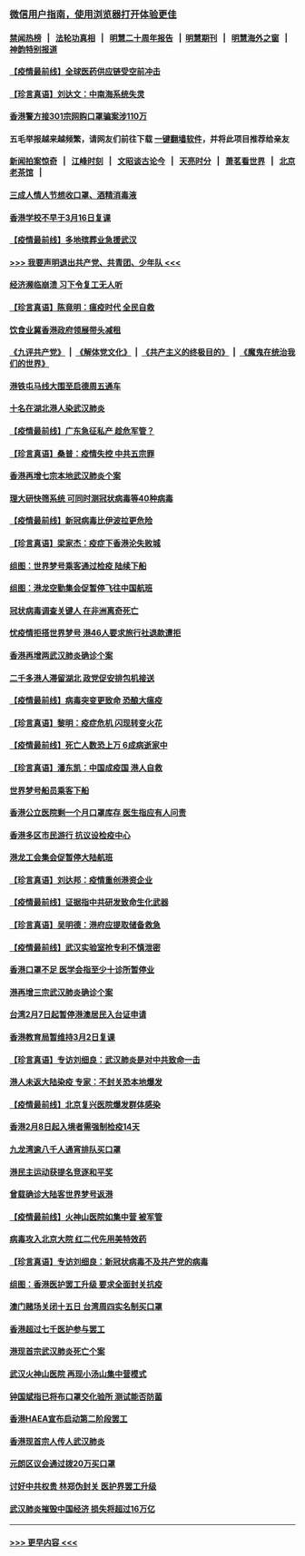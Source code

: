 ### [微信用户指南，使用浏览器打开体验更佳](https://github.com/gfw-breaker/banned-news1/blob/master/indexes/wechat-guide.md?t=0)
#### [禁闻热榜](热点新闻.md?t=0)  &nbsp;&nbsp;|&nbsp;&nbsp; [法轮功真相](https://github.com/gfw-breaker/truth/blob/master/README.md?t=0) &nbsp;&nbsp;|&nbsp;&nbsp; [明慧二十周年报告](https://github.com/gfw-breaker/mh-reports/blob/master/README.md?t=0) &nbsp;&nbsp;|&nbsp;&nbsp;[明慧期刊](https://github.com/gfw-breaker/mh-qikan) &nbsp;&nbsp;|&nbsp;&nbsp; [明慧海外之窗](https://github.com/gfw-breaker/mh-news/blob/master/README.md?t=0) &nbsp;&nbsp;|&nbsp;&nbsp; [神韵特别报道](https://github.com/gfw-breaker/mh-news/blob/master/shenyun.md?t=0)
#### [【疫情最前线】全球医药供应链受空前冲击](../pages/nsc415/n11869614.md?t=02160722) 
#### [【珍言真语】刘达文：中南海系统失灵](../pages/nsc415/n11869465.md?t=02160722) 
#### [香港警方接301宗网购口罩骗案涉110万](../pages/nsc415/n11867572.md?t=02160722) 
#### 五毛举报越来越频繁，请网友们前往下载 [一键翻墙软件](https://github.com/gfw-breaker/ssr-accounts)，并将此项目推荐给亲友
#### [新闻拍案惊奇](https://github.com/gfw-breaker/banned-news1/blob/master/pages/link4.md) &nbsp;&nbsp;|&nbsp;&nbsp; [江峰时刻](https://github.com/gfw-breaker/banned-news1/blob/master/pages/link4.md) &nbsp;&nbsp;|&nbsp;&nbsp; [文昭谈古论今](https://github.com/gfw-breaker/banned-news1/blob/master/pages/link4.md) &nbsp;&nbsp;|&nbsp;&nbsp; [天亮时分](https://github.com/gfw-breaker/banned-news1/blob/master/pages/link4.md) &nbsp;&nbsp;|&nbsp;&nbsp; [萧茗看世界](https://github.com/gfw-breaker/banned-news1/blob/master/pages/link4.md) &nbsp;&nbsp;|&nbsp;&nbsp; [北京老茶馆](https://github.com/gfw-breaker/banned-news1/blob/master/pages/link4.md) &nbsp;&nbsp;|&nbsp;&nbsp; 
#### [三成人情人节想收口罩、酒精消毒液](../pages/nsc415/n11867523.md?t=02160722) 
#### [香港学校不早于3月16日复课](../pages/nsc415/n11867498.md?t=02160722) 
#### [【疫情最前线】多地殡葬业急援武汉](../pages/nsc415/n11866914.md?t=02160722) 
#### [>>> 我要声明退出共产党、共青团、少年队 <<<](https://github.com/begood0513/goodnews/blob/master/quit/letter.md) 
#### [经济濒临崩溃 习下令复工无人听](../pages/nsc415/n11867269.md?t=02160722) 
#### [【珍言真语】陈竟明：瘟疫时代 全民自救](../pages/nsc415/n11866765.md?t=02160722) 
#### [饮食业冀香港政府领展带头减租](../pages/nsc415/n11864876.md?t=02160722) 
#### [《九评共产党》](https://github.com/begood0513/9ping.md/blob/master/README.md) &nbsp;|&nbsp; [《解体党文化》](../../../../jtdwh.md/blob/master/README.md)  &nbsp;|&nbsp; [《共产主义的终极目的》](../../../../gczydzjmd.md/blob/master/README.md) &nbsp;|&nbsp; [《魔鬼在统治我们的世界》](../../../../mgztzwmdsj.md/blob/master/README.md) 
#### [港铁屯马线大围至启德周五通车](../pages/nsc415/n11864842.md?t=02160722) 
#### [十名在湖北港人染武汉肺炎](../pages/nsc415/n11864807.md?t=02160722) 
#### [【疫情最前线】广东急征私产 趁危军管？](../pages/nsc415/n11864205.md?t=02160722) 
#### [【珍言真语】桑普：疫情失控 中共五宗罪](../pages/nsc415/n11864157.md?t=02160722) 
#### [香港再增七宗本地武汉肺炎个案](../pages/nsc415/n11862405.md?t=02160722) 
#### [理大研快筛系统 可同时测冠状病毒等40种病毒](../pages/nsc415/n11862376.md?t=02160722) 
#### [【疫情最前线】新冠病毒比伊波拉更危险](../pages/nsc415/n11862199.md?t=02160722) 
#### [【珍言真语】梁家杰：疫症下香港沦失败城](../pages/nsc415/n11861588.md?t=02160722) 
#### [组图：世界梦号乘客通过检疫 陆续下船](../pages/nsc415/n11858302.md?t=02160722) 
#### [组图：港龙空勤集会促暂停飞往中国航班](../pages/nsc415/n11858190.md?t=02160722) 
#### [冠状病毒调查关键人 在非洲离奇死亡](../pages/nsc415/n11859798.md?t=02160722) 
#### [忧疫情拒搭世界梦号 港46人要求旅行社退款遭拒](../pages/nsc415/n11859849.md?t=02160722) 
#### [香港再增两武汉肺炎确诊个案](../pages/nsc415/n11859833.md?t=02160722) 
#### [二千多港人滞留湖北 政党促安排包机接送](../pages/nsc415/n11859831.md?t=02160722) 
#### [【疫情最前线】病毒突变更致命 恐酿大瘟疫](../pages/nsc415/n11859604.md?t=02160722) 
#### [【珍言真语】黎明：疫症危机 闪现转变火花](../pages/nsc415/n11859199.md?t=02160722) 
#### [【疫情最前线】死亡人数恐上万 6成病逝家中](../pages/nsc415/n11856687.md?t=02160722) 
#### [【珍言真语】潘东凯：中国成疫国 港人自救](../pages/nsc415/n11856962.md?t=02160722) 
#### [世界梦号船员乘客下船](../pages/nsc415/n11856883.md?t=02160722) 
#### [香港公立医院剩一个月口罩库存 医生指应有人问责](../pages/nsc415/n11856875.md?t=02160722) 
#### [香港多区市民游行 抗议设检疫中心](../pages/nsc415/n11856866.md?t=02160722) 
#### [港龙工会集会促暂停大陆航班](../pages/nsc415/n11856840.md?t=02160722) 
#### [【珍言真语】刘达邦：疫情重创港资企业](../pages/nsc415/n11854274.md?t=02160722) 
#### [【疫情最前线】证据指中共研发致命生化武器](../pages/nsc415/n11853087.md?t=02160722) 
#### [【珍言真语】吴明德：港府应提取储备救急](../pages/nsc415/n11852734.md?t=02160722) 
#### [【疫情最前线】武汉实验室抢专利不慎泄密](../pages/nsc415/n11850310.md?t=02160722) 
#### [香港口罩不足 医学会指至少十诊所暂停业](../pages/nsc415/n11850301.md?t=02160722) 
#### [港再增三宗武汉肺炎确诊个案](../pages/nsc415/n11850328.md?t=02160722) 
#### [台湾2月7日起暂停港澳居民入台证申请](../pages/nsc415/n11850304.md?t=02160722) 
#### [香港教育局暂维持3月2日复课](../pages/nsc415/n11850260.md?t=02160722) 
#### [【珍言真语】专访刘细良：武汉肺炎是对中共致命一击](../pages/nsc415/n11849934.md?t=02160722) 
#### [港人未返大陆染疫 专家：不封关恐本地爆发](../pages/nsc415/n11848021.md?t=02160722) 
#### [【疫情最前线】北京复兴医院爆发群体感染](../pages/nsc415/n11847626.md?t=02160722) 
#### [香港2月8日起入境者需强制检疫14天](../pages/nsc415/n11847658.md?t=02160722) 
#### [九龙湾逾八千人通宵排队买口罩](../pages/nsc415/n11847647.md?t=02160722) 
#### [港民主运动获提名竞逐和平奖](../pages/nsc415/n11847633.md?t=02160722) 
#### [曾载确诊大陆客世界梦号返港](../pages/nsc415/n11847608.md?t=02160722) 
#### [【疫情最前线】火神山医院如集中营 被军管](../pages/nsc415/n11847524.md?t=02160722) 
#### [病毒攻入北京大院 红二代先用美特效药](../pages/nsc415/n11847427.md?t=02160722) 
#### [【珍言真语】专访刘细良：新冠状病毒不及共产党的病毒](../pages/nsc415/n11847164.md?t=02160722) 
#### [组图：香港医护罢工升级 要求全面封关抗疫](../pages/nsc415/n11844107.md?t=02160722) 
#### [澳门赌场关闭十五日 台湾周四实名制买口罩](../pages/nsc415/n11845083.md?t=02160722) 
#### [香港超过七千医护参与罢工](../pages/nsc415/n11845051.md?t=02160722) 
#### [港现首宗武汉肺炎死亡个案](../pages/nsc415/n11844998.md?t=02160722) 
#### [武汉火神山医院 再现小汤山集中营模式](../pages/nsc415/n11844763.md?t=02160722) 
#### [钟国斌指已将布口罩交化验所 测试能否防菌](../pages/nsc415/n11842783.md?t=02160722) 
#### [香港HAEA宣布启动第二阶段罢工](../pages/nsc415/n11842723.md?t=02160722) 
#### [香港现首宗人传人武汉肺炎](../pages/nsc415/n11842766.md?t=02160722) 
#### [元朗区议会通过拨20万买口罩](../pages/nsc415/n11842754.md?t=02160722) 
#### [讨好中共权贵 林郑伪封关 医护界罢工升级](../pages/nsc415/n11842359.md?t=02160722) 
#### [武汉肺炎摧毁中国经济 损失将超过16万亿](../pages/nsc415/n11839723.md?t=02160722) 

----
#### [ >>> 更早内容 <<< ](../indexes/nsc415-earlier.md)
